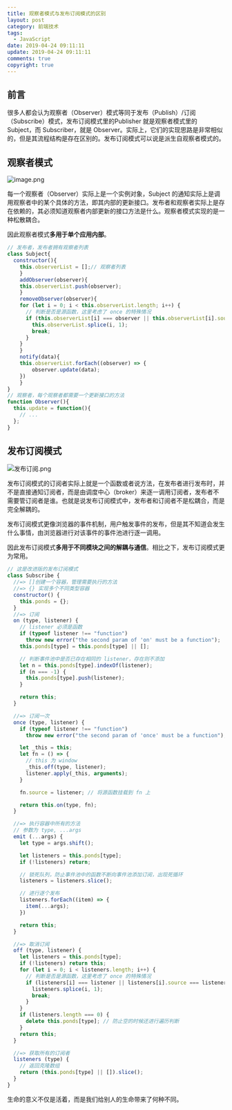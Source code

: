 ```yaml
---
title: 观察者模式与发布订阅模式的区别
layout: post
category: 前端技术
tags:
  - JavaScript
date: 2019-04-24 09:11:11
update: 2019-04-24 09:11:11
comments: true
copyright: true
---
```


## 前言

很多人都会认为观察者（Observer）模式等同于发布（Publish）/订阅（Subscribe）模式，发布订阅模式里的Publisher 就是观察者模式里的 Subject，而 Subscriber，就是 Observer。实际上，它们的实现思路是非常相似的，但是其流程结构是存在区别的。发布订阅模式可以说是派生自观察者模式的。

<!-- more -->

## 观察者模式


![image.png](https://cdn.nlark.com/yuque/0/2019/png/190267/1556075651232-6eb7b787-a61f-453b-8fa5-40c53e00742c.png#align=left&display=inline&height=267&name=image.png&originHeight=316&originWidth=513&size=20925&status=done&width=433)

每一个观察者（Observer）实际上是一个实例对象，Subject 的通知实际上是调用观察者中的某个具体的方法，即其内部的更新接口。发布者和观察者实际上是存在依赖的，其必须知道观察者内部更新的接口方法是什么。观察者模式实现的是一种松散耦合。

因此观察者模式**多用于单个应用内部**。

```javascript
// 发布者，发布者拥有观察者列表
class Subject{
  constructor(){
    this.observerList = [];// 观察者列表
	}
	addObserver(observer){
  	this.observerList.push(observer);
	}
	removeObserver(observer){
  	for (let i = 0; i < this.observerList.length; i++) {
      // 判断是否是源函数，这里考虑了 once 的特殊情况
      if (this.observerList[i] === observer || this.observerList[i].source === observer) {
        this.observerList.splice(i, 1);
        break;
      }
    }
	}
	notify(data){
    this.observerList.forEach((observer) => {
    	observer.update(data);
    })
	}
}
// 观察者，每个观察者都需要一个更新接口的方法
function Observer(){
  this.update = function(){
    // ...
  };
}
```

## 发布订阅模式

![发布订阅.png](https://cdn.nlark.com/yuque/0/2019/png/190267/1556073119619-8c82c0ac-80c9-465b-8fb6-236ef6820360.png#align=left&display=inline&height=215&name=%E5%8F%91%E5%B8%83%E8%AE%A2%E9%98%85.png&originHeight=248&originWidth=861&size=23647&status=done&width=746)

发布订阅模式的订阅者实际上就是一个函数或者说方法，在发布者进行发布时，并不是直接通知订阅者，而是由调度中心（broker）来逐一调用订阅者，发布者不需要管订阅者是谁。也就是说发布订阅模式中，发布者和订阅者不是松耦合，而是完全解耦的。

发布订阅模式更像浏览器的事件机制，用户触发事件的发布，但是其不知道会发生什么事情，由浏览器进行对该事件的事件池进行逐一调用。

因此发布订阅模式**多用于不同模块之间的解耦与通信**。相比之下，发布订阅模式更为常用。

```javascript
// 这是改进版的发布订阅模式
class Subscribe {
  //=> []创建一个容器，管理需要执行的方法
  //=> {} 实现多个不同类型容器
  constructor() {
    this.ponds = {};
  }
  //=> 订阅
  on (type, listener) {
    // listener 必须是函数
    if (typeof listener !== "function")
      throw new error("the second param of 'on' must be a function");
    this.ponds[type] = this.ponds[type] || [];

    // 判断事件池中是否已存在相同的 listener，存在则不添加
    let n = this.ponds[type].indexOf(listener);
    if (n === -1) {
      this.ponds[type].push(listener);
    }

    return this;
  }

  //=> 订阅一次
  once (type, listener) {
    if (typeof listener !== "function")
      throw new error("the second param of 'once' must be a function");

    let _this = this;
    let fn = () => {
      // this 为 window
      _this.off(type, listener);
      listener.apply(_this, arguments);
    }

    fn.source = listener; // 将源函数挂载到 fn 上

    return this.on(type, fn);
  }

  //=> 执行容器中所有的方法
  // 参数为 type, ...args
  emit (...args) {
    let type = args.shift();

    let listeners = this.ponds[type];
    if (!listeners) return;

    // 锁死队列，防止事件池中的函数不断向事件池添加订阅，出现死循环
    listeners = listeners.slice();

    // 进行逐个发布
    listeners.forEach((item) => {
      item(...args);
    })

    return this;
  }

  //=> 取消订阅
  off (type, listener) {
    let listeners = this.ponds[type];
    if (!listeners) return this;
    for (let i = 0; i < listeners.length; i++) {
      // 判断是否是源函数，这里考虑了 once 的特殊情况
      if (listeners[i] === listener || listeners[i].source === listener) {
        listeners.splice(i, 1);
        break;
      }
    }
    if (listeners.length === 0) {
      delete this.ponds[type]; // 防止空的时候还进行遍历判断
    }
    return this;
  }

  //=> 获取所有的订阅者
  listeners (type) {
    // 返回克隆数组
    return (this.ponds[type] || []).slice();
  }
}
```

<Quote>生命的意义不仅是活着，而是我们给别人的生命带来了何种不同。</Quote>